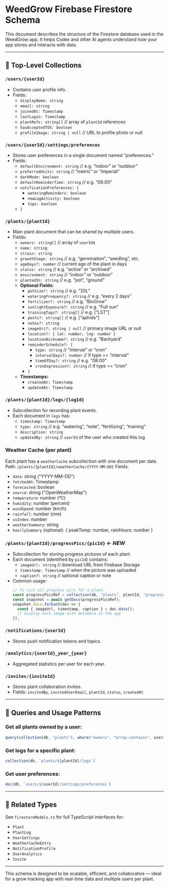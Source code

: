 # WeedGrow Firebase Firestore Schema

This document describes the structure of the Firestore database used in the WeedGrow app.
It helps Codex and other AI agents understand how your app stores and interacts with data.

---

## 🔹 Top-Level Collections

### `/users/{userId}`
- Contains user profile info.
- Fields:
  - `displayName: string`
  - `email: string`
  - `joinedAt: Timestamp`
  - `lastLogin: Timestamp`
  - `plantRefs: string[]`  // array of `plantId` references
  - `hasAcceptedTOS: boolean`
  - `profileImage: string | null`  // URL to profile photo or null

### `/users/{userId}/settings/preferences`
- Stores user preferences in a single document named “preferences.”
- Fields:
  - `defaultEnvironment: string`  // e.g. “indoor” or “outdoor”
  - `preferredUnits: string`  // “metric” or “imperial”
  - `darkMode: boolean`
  - `defaultReminderTime: string`  // e.g. “08:00”
  - `notificationPreferences: {`
    - `wateringReminders: boolean`
    - `newLogActivity: boolean`
    - `tips: boolean`
  - `}`

### `/plants/{plantId}`
- Main plant document that can be shared by multiple users.
- Fields:
  - `owners: string[]`  // array of `userId`s
  - `name: string`
  - `strain: string`
  - `growthStage: string`  // e.g. “germination”, “seedling”, etc.
  - `ageDays?: number`  // current age of the plant in days
  - `status: string`  // e.g. “active” or “archived”
  - `environment: string`  // “indoor” or “outdoor”
  - `plantedIn: string`  // e.g. “pot”, “ground”
  - **Optional Fields:**
    - `potSize?: string`  // e.g. “20L”
    - `wateringFrequency?: string`  // e.g. “every 2 days”
    - `fertilizer?: string`  // e.g. “BioGrow”
    - `sunlightExposure?: string`  // e.g. “Full sun”
    - `trainingTags?: string[]`  // e.g. [“LST”]
    - `pests?: string[]`  // e.g. [“aphids”]
    - `notes?: string`
    - `imageUri?: string | null`  // primary image URL or null
    - `location?: { lat: number; lng: number }`
    - `locationNickname?: string`  // e.g. “Backyard”
    - `reminderSchedule?: {`
      - `type: string`  // “interval” or “cron”
      - `intervalDays?: number`  // if type == “interval”
      - `timeOfDay?: string`  // e.g. “08:00”
      - `cronExpression?: string`  // if type == “cron”
    - `}`
  - **Timestamps:**
    - `createdAt: Timestamp`
    - `updatedAt: Timestamp`

### `/plants/{plantId}/logs/{logId}`
- Subcollection for recording plant events.
- Each document in `logs` has:
  - `timestamp: Timestamp`
  - `type: string`  // e.g. “watering”, “note”, “fertilizing”, “training”
  - `description: string`
  - `updatedBy: string`  // `userId` of the user who created this log

### Weather Cache (per plant)
Each plant has a `weatherCache` subcollection with one document per date.
Path: `/plants/{plantId}/weatherCache/{YYYY-MM-DD}`
Fields:
- `date`: string ("YYYY-MM-DD")
- `fetchedAt`: Timestamp
- `forecasted`: boolean
- `source`: string ("OpenWeatherMap")
- `temperature`: number (°C)
- `humidity`: number (percent)
- `windSpeed`: number (km/h)
- `rainfall`: number (mm)
- `uvIndex`: number
- `weatherSummary`: string
- `hourlySummary` (optional): { peakTemp: number, rainHours: number }

### **`/plants/{plantId}/progressPics/{picId}`**  ← *NEW*
- Subcollection for storing progress pictures of each plant.
- Each document (identified by `picId`) contains:
  - `imageUrl: string`  // download URL from Firebase Storage
  - `timestamp: Timestamp`  // when the picture was uploaded
  - `caption?: string`  // optional caption or note
- Common usage:
  ```ts
  // To list all progress pics for a plant:
  const progressPicsRef = collection(db, "plants", plantId, "progressPics");
  const snapshot = await getDocs(progressPicsRef);
  snapshot.docs.forEach(doc => {
    const { imageUrl, timestamp, caption } = doc.data();
    // display each image with metadata in the app
  });

### `/notifications/{userId}`
- Stores push notification tokens and topics.

### `/analytics/{userId}_year_{year}`
- Aggregated statistics per user for each year.

### `/invites/{inviteId}`
- Stores plant collaboration invites.
- Fields: `invitedBy`, `invitedUserEmail`, `plantId`, `status`, `createdAt`

---

## 🔹 Queries and Usage Patterns

### Get all plants owned by a user:
```ts
query(collection(db, "plants"), where("owners", "array-contains", userId))
```

### Get logs for a specific plant:
```ts
collection(db, `plants/${plantId}/logs`)
```

### Get user preferences:
```ts
doc(db, `users/${userId}/settings/preferences`)
```

---

## 🔹 Related Types
See `firestoreModels.ts` for full TypeScript interfaces for:
- `Plant`
- `PlantLog`
- `UserSettings`
- `WeatherCacheEntry`
- `NotificationProfile`
- `UserAnalytics`
- `Invite`

---

This schema is designed to be scalable, efficient, and collaborative — ideal for a grow tracking app with real-time data and multiple users per plant.
